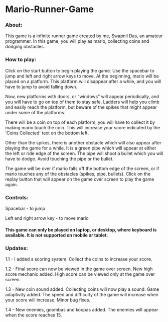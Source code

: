 # Mario-Runner-Game

### About:
This game is a infinite runner game created by me, Swapnil Das, an amateur programmer. In this game, you will play as mario, collecting coins and dodging obstacles.

### How to play:
Click on the start button to begin playing the game. Use the spacebar to jump and left and right arrow keys to move.
At the beginning, mario will be placed on a platform. This platform will disappear after a while, and you will have to jump to avoid falling down.

Now, new platforms with doors, or "windows" will appear periodically, and you will have to go on top of them to stay safe.
Ladders will help you climb and easily reach the platform, but beware of the spikes that might appear under some of the platforms.

There will be a coin on top of each platform, you will have to collect it by making mario touch the coin.
This will increase your score indicated by the 'Coins Collected' text on the bottom left.

Other than the spikes, there is another obstacle which will also appear after playing the game for a while. It is a green pipe which will appear at either the left or ride edge of the screen.
The pipe will shoot a bullet which you will have to dodge. Avoid touching the pipe or the bullet.

The game will be over if mario falls off the bottom edge of the screen, or if mario touches any of the obstacles (spikes, pipe, bullets). Click on the replay button that will appear on the game over screen to play the game again.

### Controls:
Spacebar - to jump

Left and right arrow key - to move mario

#### This game can only be played on laptop, or desktop, where keyboard is available. It is not supported on mobile or tablet.

### Updates:
1.1 - I added a scoring system. Collect the coins to increase your score.

1.2 - Final score can now be viewed in the game over screen. New high score mechanic added. High score can be viewed only at the game over screen.

1.3 - New coin sound added. Collecting coins will now play a sound. Game adaptivity added. The speed and difficulty of the game will increase when your score will increase. Minor bug fixes.

1.4 - New enemies, goombas and koopas added. The enemies will appear when the score reaches 15.
